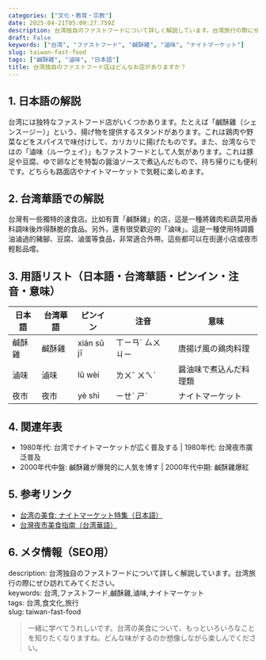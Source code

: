 ```yaml
---
categories: ["文化・教育・宗教"]
date: 2025-04-21T05:09:27.759Z
description: 台湾独自のファストフードについて詳しく解説しています。台湾旅行の際にぜひ訪れてみてください。
draft: False
keywords: ["台湾", "ファストフード", "鹹酥雞", "滷味", "ナイトマーケット"]
slug: taiwan-fast-food
tags: ["鹹酥雞", "滷味", "日本語"]
title: 台湾独自のファストフード店はどんなお店がありますか？
---
```




## 1. 日本語の解説  
台湾には独特なファストフード店がいくつかあります。たとえば「鹹酥雞（シェンスージー）」という、揚げ物を提供するスタンドがあります。これは鶏肉や野菜などをスパイスで味付けして、カリカリに揚げたものです。また、台湾ならではの「滷味（ルーウェイ）」もファストフードとして人気があります。これは豚足や豆腐、ゆで卵などを特製の醤油ソースで煮込んだもので、持ち帰りにも便利です。どちらも路面店やナイトマーケットで気軽に楽しめます。

## 2. 台湾華語での解説  
台灣有一些獨特的速食店。比如有賣「鹹酥雞」的店，這是一種將雞肉和蔬菜用香料調味後炸得酥脆的食品。另外，還有很受歡迎的「滷味」。這是一種使用特調醬油滷過的豬腳、豆腐、滷蛋等食品，非常適合外帶。這些都可以在街邊小店或夜市輕鬆品嚐。

## 3. 用語リスト（日本語・台湾華語・ピンイン・注音・意味）  
| 日本語   | 台湾華語 | ピンイン     | 注音      | 意味                     |
|---------|---------|-------------|----------|------------------------|
| 鹹酥雞   | 鹹酥雞  | xián sū jī  | ㄒㄧㄢˊ ㄙㄨ ㄐㄧ | 唐揚げ風の鶏肉料理        |
| 滷味     | 滷味    | lǔ wèi      | ㄌㄨˇ ㄨㄟˋ  | 醤油味で煮込んだ料理類     |
| 夜市     | 夜市    | yè shì      | ㄧㄝˋ ㄕˋ   | ナイトマーケット          |

## 4. 関連年表  
- 1980年代: 台湾でナイトマーケットが広く普及する | 1980年代: 台灣夜市廣泛普及
- 2000年代中盤: 鹹酥雞が爆発的に人気を博す | 2000年代中期: 鹹酥雞爆紅

## 5. 参考リンク  
- [台湾の美食: ナイトマーケット特集（日本語）](https://www.taipeinavi.com/food/)
- [台灣夜市美食指南（台湾華語）](https://www.taiwan.net.tw/m1.aspx?sNo=0000205)

## 6. メタ情報（SEO用）  
description: 台湾独自のファストフードについて詳しく解説しています。台湾旅行の際にぜひ訪れてみてください。  
keywords: 台湾,ファストフード,鹹酥雞,滷味,ナイトマーケット  
tags: 台湾,食文化,旅行  
slug: taiwan-fast-food

> 一緒に学べてうれしいです。台湾の美食について、もっといろいろなことを知りたくなりますね。どんな味がするのか想像しながら楽しんでください。